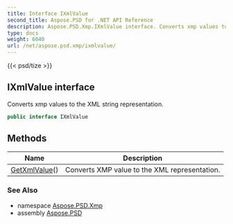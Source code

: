 ```yaml
---
title: Interface IXmlValue
second_title: Aspose.PSD for .NET API Reference
description: Aspose.PSD.Xmp.IXmlValue interface. Converts xmp values to the XML string representation
type: docs
weight: 6040
url: /net/aspose.psd.xmp/ixmlvalue/
---
```

{{< psd/tize >}}
## IXmlValue interface

Converts xmp values to the XML string representation.

```csharp
public interface IXmlValue
```

## Methods

| Name | Description |
| --- | --- |
| [GetXmlValue](../../aspose.psd.xmp/ixmlvalue/getxmlvalue/)() | Converts XMP value to the XML representation. |

### See Also

* namespace [Aspose.PSD.Xmp](../../aspose.psd.xmp/)
* assembly [Aspose.PSD](../../)


